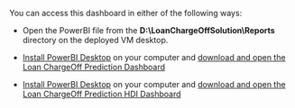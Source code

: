 <div class="alert alert-info">
<p>You can access this dashboard in either of the following ways:</p>
<p/>
<ul>
  <li class="cig">
    <p>Open the PowerBI file from the <strong>D:\LoanChargeOffSolution\Reports</strong> directory on the deployed VM desktop.</p>
    </li>
  <li class="sql">
    <p><a href="https://powerbi.microsoft.com/en-us/desktop/" target="_blank">Install PowerBI Desktop</a> on your computer and 
    <a href="{{ site.pbix_sqldownload_url }}" target="_blank"> download and open the Loan ChargeOff Prediction Dashboard</a></p>
    </li>
  
  <li class="hdi">
    <p><a href="https://powerbi.microsoft.com/en-us/desktop/" target="_blank">Install PowerBI Desktop</a> on your computer and 
    <a href="{{ site.pbix_hdidownload_url }}" target="_blank"> download and open the Loan ChargeOff Prediction HDI Dashboard</a></p>
    </li>
    
</ul>
</div>
